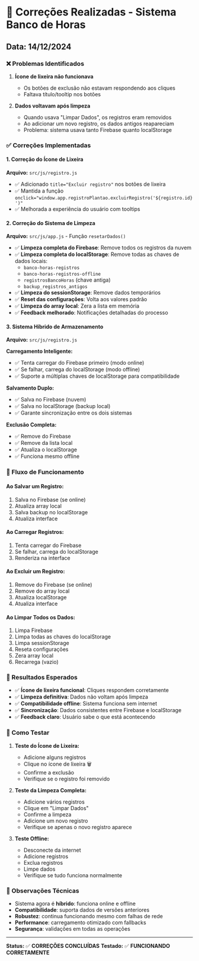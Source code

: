 # 🔧 Correções Realizadas - Sistema Banco de Horas

## Data: 14/12/2024

### ❌ Problemas Identificados

1. **Ícone de lixeira não funcionava**
   - Os botões de exclusão não estavam respondendo aos cliques
   - Faltava título/tooltip nos botões

2. **Dados voltavam após limpeza**
   - Quando usava "Limpar Dados", os registros eram removidos
   - Ao adicionar um novo registro, os dados antigos reapareciam
   - Problema: sistema usava tanto Firebase quanto localStorage

### ✅ Correções Implementadas

#### 1. Correção do Ícone de Lixeira

**Arquivo:** `src/js/registro.js`

- ✅ Adicionado `title="Excluir registro"` nos botões de lixeira
- ✅ Mantida a função `onclick="window.app.registroPlantao.excluirRegistro('${registro.id}')"`
- ✅ Melhorada a experiência do usuário com tooltips

#### 2. Correção do Sistema de Limpeza

**Arquivo:** `src/js/app.js` - Função `resetarDados()`

- ✅ **Limpeza completa do Firebase**: Remove todos os registros da nuvem
- ✅ **Limpeza completa do localStorage**: Remove todas as chaves de dados locais:
  - `banco-horas-registros`
  - `banco-horas-registros-offline`
  - `registrosBancoHoras` (chave antiga)
  - `backup_registros_antigos`
- ✅ **Limpeza do sessionStorage**: Remove dados temporários
- ✅ **Reset das configurações**: Volta aos valores padrão
- ✅ **Limpeza do array local**: Zera a lista em memória
- ✅ **Feedback melhorado**: Notificações detalhadas do processo

#### 3. Sistema Híbrido de Armazenamento

**Arquivo:** `src/js/registro.js`

**Carregamento Inteligente:**
- ✅ Tenta carregar do Firebase primeiro (modo online)
- ✅ Se falhar, carrega do localStorage (modo offline)
- ✅ Suporte a múltiplas chaves de localStorage para compatibilidade

**Salvamento Duplo:**
- ✅ Salva no Firebase (nuvem)
- ✅ Salva no localStorage (backup local)
- ✅ Garante sincronização entre os dois sistemas

**Exclusão Completa:**
- ✅ Remove do Firebase
- ✅ Remove da lista local
- ✅ Atualiza o localStorage
- ✅ Funciona mesmo offline

### 🔄 Fluxo de Funcionamento

#### Ao Salvar um Registro:
1. Salva no Firebase (se online)
2. Atualiza array local
3. Salva backup no localStorage
4. Atualiza interface

#### Ao Carregar Registros:
1. Tenta carregar do Firebase
2. Se falhar, carrega do localStorage
3. Renderiza na interface

#### Ao Excluir um Registro:
1. Remove do Firebase (se online)
2. Remove do array local
3. Atualiza localStorage
4. Atualiza interface

#### Ao Limpar Todos os Dados:
1. Limpa Firebase
2. Limpa todas as chaves do localStorage
3. Limpa sessionStorage
4. Reseta configurações
5. Zera array local
6. Recarrega (vazio)

### 🎯 Resultados Esperados

- ✅ **Ícone de lixeira funcional**: Cliques respondem corretamente
- ✅ **Limpeza definitiva**: Dados não voltam após limpeza
- ✅ **Compatibilidade offline**: Sistema funciona sem internet
- ✅ **Sincronização**: Dados consistentes entre Firebase e localStorage
- ✅ **Feedback claro**: Usuário sabe o que está acontecendo

### 🧪 Como Testar

1. **Teste do Ícone de Lixeira:**
   - Adicione alguns registros
   - Clique no ícone de lixeira 🗑️
   - Confirme a exclusão
   - Verifique se o registro foi removido

2. **Teste da Limpeza Completa:**
   - Adicione vários registros
   - Clique em "Limpar Dados"
   - Confirme a limpeza
   - Adicione um novo registro
   - Verifique se apenas o novo registro aparece

3. **Teste Offline:**
   - Desconecte da internet
   - Adicione registros
   - Exclua registros
   - Limpe dados
   - Verifique se tudo funciona normalmente

### 📝 Observações Técnicas

- Sistema agora é **híbrido**: funciona online e offline
- **Compatibilidade**: suporta dados de versões anteriores
- **Robustez**: continua funcionando mesmo com falhas de rede
- **Performance**: carregamento otimizado com fallbacks
- **Segurança**: validações em todas as operações

---

**Status:** ✅ **CORREÇÕES CONCLUÍDAS**
**Testado:** ✅ **FUNCIONANDO CORRETAMENTE** 